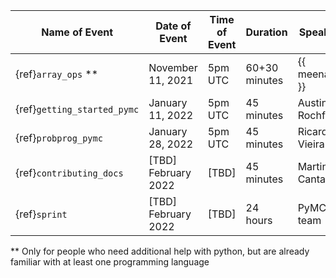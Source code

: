 | Name of Event                  | Date of Event       | Time of Event | Duration      | Speaker          |
|--------------------------------|---------------------|---------------|---------------|------------------|
| {ref}`array_ops` **            | November 11, 2021   |  5pm UTC      | 60+30 minutes | {{ meenal }}     |
| {ref}`getting_started_pymc`    | January 11, 2022    |  5pm UTC      | 45 minutes    | Austin Rochford  |
| {ref}`probprog_pymc`           | January 28, 2022    |  5pm UTC      | 45 minutes    | Ricardo Vieira   |
| {ref}`contributing_docs`       | [TBD] February 2022 | [TBD]         | 45 minutes    | Martina Cantaro  |
| {ref}`sprint`                  | [TBD] February 2022 | [TBD]         | 24 hours      | PyMC team        |

 ** Only for people who need additional help with python, but are already familiar with at least one programming language
